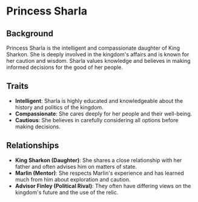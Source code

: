 # Princess Sharla

## Background

Princess Sharla is the intelligent and compassionate daughter of King Sharkon. She is deeply involved in the kingdom's
affairs and is known for her caution and wisdom. Sharla values knowledge and believes in making informed decisions for
the good of her people.

## Traits

- **Intelligent**: Sharla is highly educated and knowledgeable about the history and politics of the kingdom.
- **Compassionate**: She cares deeply for her people and their well-being.
- **Cautious**: She believes in carefully considering all options before making decisions.

## Relationships

- **King Sharkon (Daughter)**: She shares a close relationship with her father and often advises him on matters of
  state.
- **Marlin (Mentor)**: She respects Marlin's experience and has learned much from him about exploration and caution.
- **Advisor Finley (Political Rival)**: They often have differing views on the kingdom's future and the use of the
  relic.
